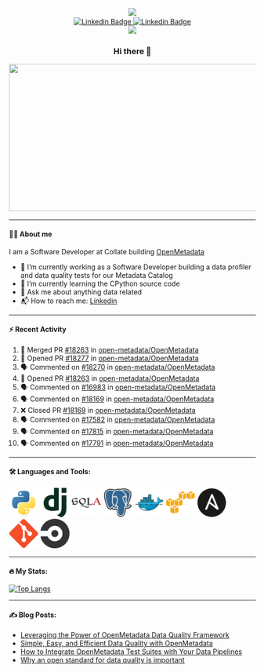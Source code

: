 <div id="header" align="center">
  <img src="https://media.giphy.com/media/5eLDrEaRGHegx2FeF2/giphy.gif" width="100"/>
</div>
<div id="badges" align="center">
  <a href="https://www.linkedin.com/in/teddycrepineau/">
    <img src="https://shields.io/badge/Linkedin-blue?logo=linkedin&logoColor=white&style=for-the-badge" alt="Linkedin Badge"/>
  </a>
  <a href="https://medium.com/@teddycrpineau">
    <img src="https://shields.io/badge/Medium-black?logo=medium&logoColor=white&style=for-the-badge" alt="Linkedin Badge"/>
  </a>
</div>
<div align="center">
  <img src="https://komarev.com/ghpvc/?username=TeddyCr&color=blue&style=flat-square" />
</div>

<h3 align="center">
Hi there 👋
</h3>
<div align="center">
  <img src="https://media.giphy.com/media/L8K62iTDkzGX6/giphy.gif" width="600" height="300"/>
</div>

---

#### :technologist: About me
I am a Software Developer at Collate building <a href="https://open-metadata.org"/>OpenMetadata</a>
- 🔭 I’m currently working as a Software Developer building a data profiler and data quality tests for our Metadata Catalog
- 🐍 I’m currently learning the CPython source code
- 💬 Ask me about anything data related
- 📬 How to reach me: [Linkedin](https://shields.io/badge/Linkedin-blue?logo=linkedin&logoColor=white&style=for-the-badge)

---

#### ⚡️ Recent Activity
<!--START_SECTION:activity-->
1. 🎉 Merged PR [#18263](https://github.com/open-metadata/OpenMetadata/pull/18263) in [open-metadata/OpenMetadata](https://github.com/open-metadata/OpenMetadata)
2. 💪 Opened PR [#18277](https://github.com/open-metadata/OpenMetadata/pull/18277) in [open-metadata/OpenMetadata](https://github.com/open-metadata/OpenMetadata)
3. 🗣 Commented on [#18270](https://github.com/open-metadata/OpenMetadata/pull/18270#issuecomment-2413585465) in [open-metadata/OpenMetadata](https://github.com/open-metadata/OpenMetadata)
4. 💪 Opened PR [#18263](https://github.com/open-metadata/OpenMetadata/pull/18263) in [open-metadata/OpenMetadata](https://github.com/open-metadata/OpenMetadata)
5. 🗣 Commented on [#16983](https://github.com/open-metadata/OpenMetadata/issues/16983#issuecomment-2411292425) in [open-metadata/OpenMetadata](https://github.com/open-metadata/OpenMetadata)
6. 🗣 Commented on [#18169](https://github.com/open-metadata/OpenMetadata/pull/18169#issuecomment-2407402766) in [open-metadata/OpenMetadata](https://github.com/open-metadata/OpenMetadata)
7. ❌ Closed PR [#18169](https://github.com/open-metadata/OpenMetadata/pull/18169) in [open-metadata/OpenMetadata](https://github.com/open-metadata/OpenMetadata)
8. 🗣 Commented on [#17582](https://github.com/open-metadata/OpenMetadata/issues/17582#issuecomment-2407357646) in [open-metadata/OpenMetadata](https://github.com/open-metadata/OpenMetadata)
9. 🗣 Commented on [#17815](https://github.com/open-metadata/OpenMetadata/issues/17815#issuecomment-2407049048) in [open-metadata/OpenMetadata](https://github.com/open-metadata/OpenMetadata)
10. 🗣 Commented on [#17791](https://github.com/open-metadata/OpenMetadata/issues/17791#issuecomment-2406920720) in [open-metadata/OpenMetadata](https://github.com/open-metadata/OpenMetadata)
<!--END_SECTION:activity-->

---

#### :hammer_and_wrench: Languages and Tools:
<div>
   <img src="https://github.com/devicons/devicon/blob/master/icons/python/python-original.svg" width="60" height="60"/>
   <img src="https://github.com/devicons/devicon/blob/master/icons/django/django-plain.svg" width="60" height="60"/>
   <img src="https://github.com/devicons/devicon/blob/master/icons/sqlalchemy/sqlalchemy-original.svg" width="60" height="60"/>
   <img src="https://github.com/devicons/devicon/blob/master/icons/postgresql/postgresql-original.svg" width="60" height="60"/>
   <img src="https://github.com/devicons/devicon/blob/master/icons/docker/docker-original.svg" width="60" height="60"/>
   <img src="https://github.com/devicons/devicon/blob/master/icons/amazonwebservices/amazonwebservices-original.svg" width="60" height="60"/>
   <img src="https://github.com/devicons/devicon/blob/master/icons/ansible/ansible-original.svg" width="60" height="60"/>
   <img src="https://github.com/devicons/devicon/blob/master/icons/git/git-original.svg" width="60" height="60"/>
   <img src="https://github.com/devicons/devicon/blob/master/icons/circleci/circleci-plain.svg" width="60" height="60"/>
</div>

---

#### 🔥 My Stats:
[![Top Langs](https://github-readme-stats.vercel.app/api/top-langs/?username=TeddyCr&layout=compact&hide=javascript,html,css)](https://github.com/anuraghazra/github-readme-stats)

---

#### ✍️ Blog Posts:
<!-- BLOG-POST-LIST:START -->
- [Leveraging the Power of OpenMetadata Data Quality Framework](https://blog.open-metadata.org/leveraging-the-power-of-openmetadata-data-quality-framework-385ba2d8eaf?source=rss-16e0670af08f------2)
- [Simple, Easy, and Efficient Data Quality with OpenMetadata](https://blog.open-metadata.org/simple-easy-and-efficient-data-quality-with-openmetadata-1c4e7d329364?source=rss-16e0670af08f------2)
- [How to Integrate OpenMetadata Test Suites with Your Data Pipelines](https://blog.open-metadata.org/how-to-integrate-openmetadata-test-suites-with-your-data-pipelines-d83fb55fa494?source=rss-16e0670af08f------2)
- [Why an open standard for data quality is important](https://blog.open-metadata.org/why-are-we-building-a-data-quality-standard-1753fae87259?source=rss-16e0670af08f------2)
<!-- BLOG-POST-LIST:END -->
